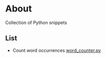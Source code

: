 # About
Collection of Python snippets

## List
- Count word occurrences [word_counter.py](https://github.com/aliyin/Snippets/blob/main/Python/word_counter.py)